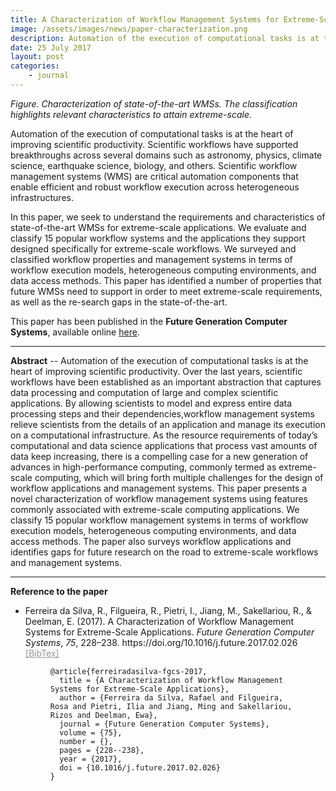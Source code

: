 ```yaml
---
title: A Characterization of Workflow Management Systems for Extreme-Scale Applications
image: /assets/images/news/paper-characterization.png
description: Automation of the execution of computational tasks is at the heart of improving scientific productivity. Scientific workflows have supported breakthroughs across several domains such as astronomy, physics, climate science, earthquake science, biology, and others. Scientific workflow management systems (WMS) are critical automation components that enable efficient and robust workflow execution across heterogeneous infrastructures.
date: 25 July 2017
layout: post
categories:
    - journal
---
```


_Figure. Characterization of state-of-the-art WMSs. The classification highlights relevant characteristics to attain extreme-scale._

Automation of the execution of computational tasks is at the heart of improving scientific productivity. Scientific workflows have supported breakthroughs across several domains such as astronomy, physics, climate science, earthquake science, biology, and others. Scientific workflow management systems (WMS) are critical automation components that enable efficient and robust workflow execution across heterogeneous infrastructures.

In this paper, we seek to understand the requirements and characteristics of state-of-the-art WMSs for extreme-scale applications. We evaluate and classify 15 popular workflow systems and the applications they support designed specifically for extreme-scale workflows. We surveyed and classified workflow properties and management systems in terms of workflow execution models, heterogeneous computing environments, and data access methods. This paper has identified a number of properties that future WMSs need to support in order to meet extreme-scale requirements, as well as the re-search gaps in the state-of-the-art.

This paper has been published in the **Future Generation Computer Systems**, available online [here](http://www.sciencedirect.com/science/article/pii/S0167739X17302510?via%3Dihub).

---

**Abstract** --  Automation of the execution of computational tasks is at the heart of improving scientific productivity. Over the last years, scientific workflows have been established as an important abstraction that captures data processing and computation of large and complex scientific applications. By allowing scientists to model and express entire data processing steps and their dependencies,workflow management systems relieve scientists from the details of an application and manage its execution on a computational infrastructure. As the resource requirements of today’s computational and data science applications that process vast amounts of data keep increasing, there is a compelling case for a new generation of advances in high-performance computing, commonly termed as extreme-scale computing, which will bring forth multiple challenges for the design of workflow applications and management systems. This paper presents a novel characterization of workflow management systems using features commonly associated with extreme-scale computing applications. We classify 15 popular workflow management systems in terms of workflow execution models, heterogeneous computing environments, and data access methods. The paper also surveys workflow applications and identifies gaps for future research on the road to extreme-scale workflows and management systems.

---

**Reference to the paper**

<ul>
<li><a href="http://dx.doi.org/10.1016/j.future.2017.02.026" target="_blank" alt="DOI">
                                    <i class="ai ai-doi"></i> </a> <a
                                        href="/files/publications/ferreiradasilva-fgcs-2017.pdf" target="_blank"
                                        alt="PDF"> <i class="far fa-file-pdf"></i> </a> <span
                                        id="ferreiradasilva-fgcs-2017">Ferreira da Silva, R., Filgueira, R., Pietri, I., Jiang, M., Sakellariou, R., &amp; Deelman, E. (2017). A Characterization of Workflow Management Systems for Extreme-Scale Applications. <i>Future Generation Computer Systems</i>, <i>75</i>, 228–238. https://doi.org/10.1016/j.future.2017.02.026</span>
                                    <br/> <a data-toggle="collapse" href="#bib-ferreiradasilva-fgcs-2017" role="button"
                                             aria-expanded="false" aria-controls="bib-ferreiradasilva-fgcs-2017"
                                             style="color: #999"> [BibTex] </a>
                                    <div class="collapse" id="bib-ferreiradasilva-fgcs-2017">
                                        <figure class="highlight"><pre><code class="language-plain" data-lang="plain">@article{ferreiradasilva-fgcs-2017,
  title = {A Characterization of Workflow Management Systems for Extreme-Scale Applications},
  author = {Ferreira da Silva, Rafael and Filgueira, Rosa and Pietri, Ilia and Jiang, Ming and Sakellariou, Rizos and Deelman, Ewa},
  journal = {Future Generation Computer Systems},
  volume = {75},
  number = {},
  pages = {228--238},
  year = {2017},
  doi = {10.1016/j.future.2017.02.026}
}</code></pre>
                                        </figure>
                                    </div>
                                </li>
</ul>

